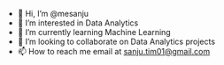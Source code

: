 - 👋 Hi, I’m @mesanju
- 👀 I’m interested in Data Analytics
- 🌱 I’m currently learning Machine Learning
- 💞️ I’m looking to collaborate on Data Analytics projects
- 📫 How to reach me email at sanju.tim01@gmail.com

<!---
mesanju/mesanju is a ✨ special ✨ repository because its `README.md` (this file) appears on your GitHub profile.
You can click the Preview link to take a look at your changes.
--->
